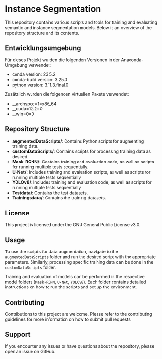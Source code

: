 # Instance Segmentation

This repository contains various scripts and tools for training and evaluating semantic and instance segmentation models. Below is an overview of the repository structure and its contents.

## Entwicklungsumgebung

Für dieses Projekt wurden die folgenden Versionen in der Anaconda-Umgebung verwendet:

- conda version: 23.5.2
- conda-build version: 3.25.0
- python version: 3.11.3.final.0

Zusätzlich wurden die folgenden virtuellen Pakete verwendet:

- __archspec=1=x86_64
- __cuda=12.2=0
- __win=0=0

## Repository Structure

- **augmentedDataScripts/**: Contains Python scripts for augmenting training data.
- **customDataScripts/**: Contains scripts for processing training data as desired.
- **Mask-RCNN/**: Contains training and evaluation code, as well as scripts for running multiple tests sequentially.
- **U-Net/**: Includes training and evaluation scripts, as well as scripts for running multiple tests sequentially.
- **YOLOv8/**: Includes training and evaluation code, as well as scripts for running multiple tests sequentially.
- **Testdata/**: Contains the test datasets.
- **Trainingsdata/**: Contains the training datasets.

## License

This project is licensed under the GNU General Public License v3.0.

## Usage

To use the scripts for data augmentation, navigate to the `augmentedDataScripts` folder and run the desired script with the appropriate parameters. Similarly, processing specific training data can be done in the `customDataScripts` folder.

Training and evaluation of models can be performed in the respective model folders (`Mask-RCNN`, `U-Net`, `YOLOv8`). Each folder contains detailed instructions on how to run the scripts and set up the environment.

## Contributing

Contributions to this project are welcome. Please refer to the contributing guidelines for more information on how to submit pull requests.

## Support

If you encounter any issues or have questions about the repository, please open an issue on GitHub.
